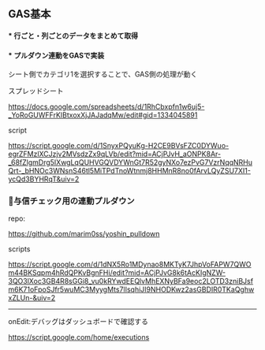 ## GAS基本
#### * 行ごと・列ごとのデータをまとめて取得
#### * プルダウン連動をGASで実装
シート側でカテゴリ1を選択することで、GAS側の処理が動く



スプレッドシート

https://docs.google.com/spreadsheets/d/1RhCbxpfn1w6uj5-_YoRoGUWFFrKIBtxoxXjJAJadqMw/edit#gid=1334045891

script

https://script.google.com/d/1SnyxPQyuKg-H2CE9BVsFZC0DYWuo-egrZFMzlXCJzjv2MVsdzZx9qLVb/edit?mid=ACjPJvH_aONPK8Ar-_68fZlgmDrg5IXwgLqQUHVGQVDYWnGt7R52gyNXo7ezPvG7VzrNqqNRHuQrt-_bHNOc3WNsnS46tl5MiTPdTnoWtnmj8HHMnR8no0fArvLQyZSU7XI1-ycQd3BYHRqT&uiv=2


### :star2:与信チェック用の連動プルダウン
repo:

https://github.com/marim0ss/yoshin_pulldown

scripts

https://script.google.com/d/1dNX5Ro1MDynao8MKTyK7JhpVoFAPW7QWOm44BKSqpm4hRdQPKvBgnFHi/edit?mid=ACjPJvG8k6tAcKIgNZW-3QO3lXoc3GB4R8sGGi8_vu0kRYwdEEQlvMhEXNyBFa9eoc2LOTD3zniBJsfm6K71oFpoSJfr5wuMC3MyygMts7lIsqhiJI9NHODKwz2asGBDIR0TKaQghwxZLUn-&uiv=2

--------------------------------
onEdit:デバッグはダッシュボードで確認する

https://script.google.com/home/executions



